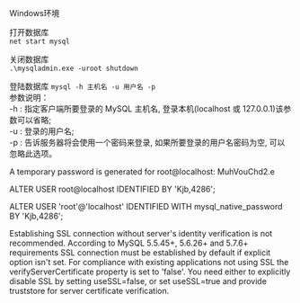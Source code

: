 Windows环境

打开数据库<br>
`net start mysql`

关闭数据库<br>
`.\mysqladmin.exe -uroot shutdown`

登陆数据库
`mysql -h 主机名 -u 用户名 -p`<br>
参数说明：<br>
-h : 指定客户端所要登录的 MySQL 主机名, 登录本机(localhost 或 127.0.0.1)该参数可以省略;<br>
-u : 登录的用户名;<br>
-p : 告诉服务器将会使用一个密码来登录, 如果所要登录的用户名密码为空, 可以忽略此选项。<br>

A temporary password is generated for root@localhost: MuhVouChd2.e

ALTER USER root@localhost IDENTIFIED  BY 'Kjb,4286';

ALTER USER 'root'@'localhost' IDENTIFIED WITH mysql_native_password BY 'Kjb,4286';


Establishing SSL connection without server's identity verification is not recommended. According to MySQL 5.5.45+, 5.6.26+ and 5.7.6+ requirements SSL connection must be established by default if explicit option isn't set. For compliance with existing applications not using SSL the verifyServerCertificate property is set to 'false'. You need either to explicitly disable SSL by setting useSSL=false, or set useSSL=true and provide truststore for server certificate verification.
